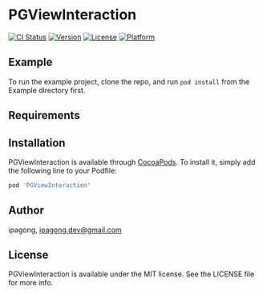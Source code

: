 # PGViewInteraction

[![CI Status](https://img.shields.io/travis/ipagong/PGViewInteraction.svg?style=flat)](https://travis-ci.org/ipagong/PGViewInteraction)
[![Version](https://img.shields.io/cocoapods/v/PGViewInteraction.svg?style=flat)](https://cocoapods.org/pods/PGViewInteraction)
[![License](https://img.shields.io/cocoapods/l/PGViewInteraction.svg?style=flat)](https://cocoapods.org/pods/PGViewInteraction)
[![Platform](https://img.shields.io/cocoapods/p/PGViewInteraction.svg?style=flat)](https://cocoapods.org/pods/PGViewInteraction)

## Example

To run the example project, clone the repo, and run `pod install` from the Example directory first.

## Requirements

## Installation

PGViewInteraction is available through [CocoaPods](https://cocoapods.org). To install
it, simply add the following line to your Podfile:

```ruby
pod 'PGViewInteraction'
```

## Author

ipagong, ipagong.dev@gmail.com

## License

PGViewInteraction is available under the MIT license. See the LICENSE file for more info.
